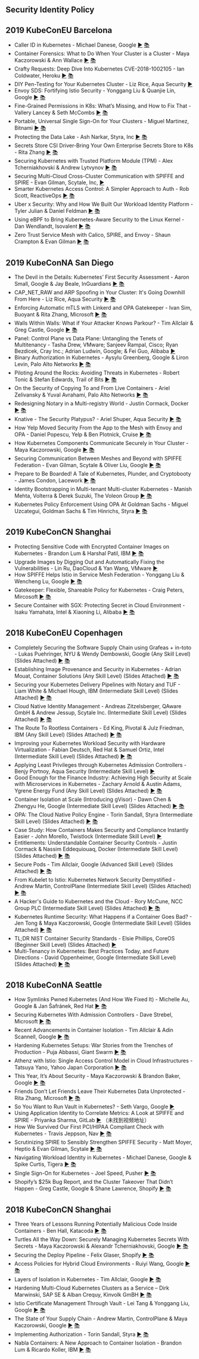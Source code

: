 Security Identity Policy
---
## 2019 KubeConEU Barcelona

* Caller ID in Kubernetes - Michael Danese, Google [▶️](https://www,youtube,com/watch?v=A4geWDqKNYw) [ 📚](https://static,sched,com/hosted_files/kccnceu19/87/KubeCon%20EU%202019%20-%20Caller%20ID%20in%20Kubernetes,pdf)
* Container Forensics: What to Do When Your Cluster is a Cluster - Maya Kaczorowski &amp; Ann Wallace [▶️](https://www,youtube,com/watch?v=MyXROAqO7YI) [ 📚](https://static,sched,com/hosted_files/kccnceu19/c4/KubeConEU%20-%2020190522%20-%20Container%20Forensics,pdf)
* Crafty Requests: Deep Dive Into Kubernetes CVE-2018-1002105 - Ian Coldwater, Heroku [▶️](https://www,youtube,com/watch?v=VjSJqc13PNk) [ 📚](https://static,sched,com/hosted_files/kccnceu19/a5/craftyrequests,pdf)
* DIY Pen-Testing for Your Kubernetes Cluster - Liz Rice, Aqua Security [▶️](https://www,youtube,com/watch?v=fVqCAUJiIn0)  
* Envoy SDS: Fortifying Istio Security - Yonggang Liu &amp; Quanjie Lin, Google [▶️](https://www,youtube,com/watch?v=QlQyqCaTOh0) [ 📚](https://static,sched,com/hosted_files/kccnceu19/3a/Envoy%20SDS_%20Fortifying%20Istio%20Security,pdf)
* Fine-Grained Permissions in K8s: What’s Missing, and How to Fix That - Vallery Lancey &amp; Seth McCombs [▶️](https://www,youtube,com/watch?v=TZ73EBP2a9Q) [ 📚](https://static,sched,com/hosted_files/kccnceu19/b1/KubeCon%20Europe%202019_%20Access%20Control,pdf)
* Portable, Universal Single Sign-On for Your Clusters - Miguel Martinez, Bitnami [▶️](https://www,youtube,com/watch?v=p5x1btmD2Yw) [ 📚](https://static,sched,com/hosted_files/kccnceu19/ab/v2%20-%20Kubecon%20Miguel%20OIDC,pdf)
* Protecting the Data Lake - Ash Narkar, Styra, Inc [▶️](https://www,youtube,com/watch?v=9m4FymEvOqM) [ 📚](https://static,sched,com/hosted_files/kccnceu19/91/OPA%20%28KubeCon%20Barcelona%29,pdf)
* Secrets Store CSI Driver-Bring Your Own Enterprise Secrets Store to K8s - Rita Zhang [▶️](https://www,youtube,com/watch?v=bIC4kLnrKN0) [ 📚](https://static,sched,com/hosted_files/kccnceu19/b5/KubeCon_2019_EU-k8s-secrets-csi,pdf)
* Securing Kubernetes with Trusted Platform Module (TPM) - Alex Tcherniakhovski &amp; Andrew Lytvynov [▶️](https://www,youtube,com/watch?v=_kxmkI8Kc8Y) [ 📚](https://static,sched,com/hosted_files/kccnceu19/a9/Securing%20Kubernetes%20with%20Trusted%20Platform%20Module,pdf)
* Securing Multi-Cloud Cross-Cluster Communication with SPIFFE and SPIRE - Evan Gilman, Scytale, Inc, [▶️](https://www,youtube,com/watch?v=sLN11qAFAC4)  
* Smarter Kubernetes Access Control: A Simpler Approach to Auth - Rob Scott, ReactiveOps [▶️](https://www,youtube,com/watch?v=egQnymnZ9eg) [ 📚](https://static,sched,com/hosted_files/kccnceu19/91/A%20Simpler%20Approach%20To%20Auth%20-%20KubeCon%20EU%202019,pdf)
* Uber x Security: Why and How We Built Our Workload Identity Platform - Tyler Julian &amp; Daniel Feldman [▶️](https://www,youtube,com/watch?v=JKkq60DvPBw) [ 📚](https://static,sched,com/hosted_files/kccnceu19/bf/slides-julian-feldman,pdf)
* Using eBPF to Bring Kubernetes-Aware Security to the Linux Kernel - Dan Wendlandt, Isovalent [▶️](https://www,youtube,com/watch?v=7PXQB-1U380) [ 📚](https://static,sched,com/hosted_files/kccnceu19/d2/KubeCon-Europe-wendlandt-ebpf-2019,pdf)
* Zero Trust Service Mesh with Calico, SPIRE, and Envoy - Shaun Crampton &amp; Evan Gilman [▶️](https://www,youtube,com/watch?v=rKOEYoINdOE) [ 📚](https://static,sched,com/hosted_files/kccnceu19/2a/SPIRE%20%2B%20Calico%20Kubecon%20Europe%20%20%283%29,pdf)

## 2019 KubeConNA San Diego

* The Devil in the Details: Kubernetes’ First Security Assessment - Aaron Small, Google & Jay Beale, InGuardians [▶️](https://www.youtube.com/watch?v=vknE5XEa_Do) [ 📚](https://static.sched.com/hosted_files/kccncna19/8c/The%20Devil%20in%20the%20Details_%20Kubernetes%E2%80%99%20First%20Security%20Assessment-updated.pdf)
* CAP_NET_RAW and ARP Spoofing in Your Cluster: It's Going Downhill From Here - Liz Rice, Aqua Security [▶️](https://www.youtube.com/watch?v=f-dN8Osm8z0) [ 📚](https://static.sched.com/hosted_files/kccncna19/72/ARP%20DNS%20spoof.pdf)
* Enforcing Automatic mTLS with Linkerd and OPA Gatekeeper - Ivan Sim, Buoyant & Rita Zhang, Microsoft [▶️](https://www.youtube.com/watch?v=gMaGVHnvNfs) [ 📚](https://static.sched.com/hosted_files/kccncna19/c0/slides-v0.0.1.pdf)
* Walls Within Walls: What if Your Attacker Knows Parkour? - Tim Allclair & Greg Castle, Google [▶️](https://www.youtube.com/watch?v=6rMGRvcjvKc) [ 📚](https://static.sched.com/hosted_files/kccncna19/0f/walls_within_walls_castle_tallclair_kubeconUSA2019.pdf)
* Panel: Control Plane vs Data Plane: Untangling the Tenets of Multitenancy - Tasha Drew, VMware; Sanjeev Rampal, Cisco; Ryan Bezdicek, Cray Inc.; Adrian Ludwin, Google; & Fei Guo, Alibaba [▶️](https://www.youtube.com/watch?v=WN8mmHU2HOU)  
* Binary Authorization in Kubernetes - Aysylu Greenberg, Google & Liron Levin, Palo Alto Networks [▶️](https://www.youtube.com/watch?v=v-AFUwmA7Q4) [ 📚](https://static.sched.com/hosted_files/kccncna19/04/KubeCon-2019-grafeas-kritis.pptx.pdf)
* Piloting Around the Rocks: Avoiding Threats in Kubernetes - Robert Tonic & Stefan Edwards, Trail of Bits [▶️](https://www.youtube.com/watch?v=ngOcy_FTPRU) [ 📚](https://static.sched.com/hosted_files/kccncna19/3c/KubeCon%202019%20Presentation.pdf)
* On the Security of Copying To and From Live Containers - Ariel Zelivansky & Yuval Avrahami, Palo Alto Networks [▶️](https://www.youtube.com/watch?v=KKmQooCsy0g) [ 📚](https://static.sched.com/hosted_files/kccncna19/c3/On%20the%20Security%20of%20Copying%20From%20and%20To%20Containers%20%28KubeCon%20US%29.pdf)
* Redesigning Notary in a Multi-registry World - Justin Cormack, Docker [▶️](https://www.youtube.com/watch?v=rB8-rUtrtXM) [ 📚](https://static.sched.com/hosted_files/kccncna19/9b/Redesigning%20Notary%20in%20a%20Multi%20Registry%20World%20-%20Kubecon%202019.pdf)
* Knative - The Security Platypus? - Ariel Shuper, Aqua Security [▶️](https://www.youtube.com/watch?v=k_CxQOs5N4g) [ 📚](https://static.sched.com/hosted_files/kccncna19/23/Knative%20Security%20-%20kubecon-na%202019.pdf)
* How Yelp Moved Security From the App to the Mesh with Envoy and OPA - Daniel Popescu, Yelp & Ben Plotnick, Cruise [▶️](https://www.youtube.com/watch?v=Z6aN3Smt-9M) [ 📚](https://static.sched.com/hosted_files/kccncna19/c4/kubecon_2019_how_yelp_moved_security_from_the_app_to_the_mesh_with_envoy_and_opa.pdf)
* How Kubernetes Components Communicate Securely in Your Cluster - Maya Kaczorowski, Google [▶️](https://www.youtube.com/watch?v=bXnVI_hUAbk) [ 📚](https://static.sched.com/hosted_files/kccncna19/72/KubeCon%20NA%202019%20-%20How%20Kubernetes%20components%20communicate%20securely%20in%20your%20cluster%20-%2020191121.pdf)
* Securing Communication Between Meshes and Beyond with SPIFFE Federation - Evan Gilman, Scytale & Oliver Liu, Google [▶️](https://www.youtube.com/watch?v=cx_NnvbsCP4) [ 📚](https://static.sched.com/hosted_files/kccncna19/e0/Evan_Oliver%20KubeCon%202019%20Talk.pdf)
* Prepare to Be Boarded! A Tale of Kubernetes, Plunder, and Cryptobooty - James Condon, Lacework [▶️](https://www.youtube.com/watch?v=eh_PY8iScv0) [ 📚](https://static.sched.com/hosted_files/kccncna19/6d/James%20Condon%20-%20Prepare%20to%20Be%20Boarded%21%20A%20Tale%20of%20Kubernetes%2C%20Plunder%2C%20and%20Cryptobooty%20-%20KubeCon%202019.pdf)
* Identity Bootstrapping in Multi-tenant Multi-cluster Kubernetes - Manish Mehta, Volterra & Derek Suzuki, The Voleon Group [▶️](https://www.youtube.com/watch?v=RYMLJzQyLWg) [ 📚](https://static.sched.com/hosted_files/kccncna19/9d/IdentityBootstrapping_v4.pdf)
* Kubernetes Policy Enforcement Using OPA At Goldman Sachs - Miguel Uzcategui, Goldman Sachs & Tim Hinrichs, Styra [▶️](https://www.youtube.com/watch?v=lYHr_UaHsYQ) [ 📚](https://kccncna19.sched.com/event/UaaX/kubernetes-policy-enforcement-using-opa-at-goldman-sachs-miguel-uzcategui-goldman-sachs-tim-hinrichs-styra?iframe=yes&w=100%&sidebar=yes&bg=no)

 

## 2019 KubeConCN Shanghai

* Protecting Sensitive Code with Encrypted Container Images on Kubernetes - Brandon Lum & Harshal Patil, IBM [▶️](https://youtu.be/bzHPnlSfM_8) [ 📚](https://static.sched.com/hosted_files/kccncosschn19eng/05/Kubecon%20CN%202019_%20Encrypted%20Container%20Images%20%282%29.pdf)
* Upgrade Images by Digging Out and Automatically Fixing the Vulnerabilities - Lin Ru, DaoCloud & Yan Wang, VMware [▶️](https://youtu.be/jjX6UUeMyvo) 
* How SPIFFE Helps Istio in Service Mesh Federation - Yonggang Liu & Wencheng Lu, Google [▶️](https://youtu.be/SCBksDnA2rU) [ 📚](https://static.sched.com/hosted_files/kccncosschn19eng/70/How%20SPIFFE%20helps%20Istio%20in%20Service%20Mesh%20Federation.pdf)
* Gatekeeper: Flexible, Shareable Policy for Kubernetes - Craig Peters, Mircosoft [▶️](https://youtu.be/SCBksDnA2rU) [ 📚](https://static.sched.com/hosted_files/kccncosschn19eng/70/How%20SPIFFE%20helps%20Istio%20in%20Service%20Mesh%20Federation.pdf)
* Secure Container with SGX: Protecting Secret in Cloud Environment - Isaku Yamahata, Intel & Xiaoning Li, Alibaba [▶️](https://youtu.be/GMjtChZLb8Y) [ 📚](https://static.sched.com/hosted_files/kccncosschn19eng/2a/kubecon-china-2019-graphene-sgx-golang-final.pdf)

 

## 2018 KubeConEU  Copenhagen

* Completely Securing the Software Supply Chain using Grafeas + in-toto - Lukas Puehringer, NYU & Wendy Dembowski, Google (Any Skill Level) (Slides Attached) [▶️](https://youtu.be/05zN-YQxEAM) [ 📚](https://static.sched.com/hosted_files/kccnceu18/59/2018_Kubecon_Grafeas_in-toto.pdf)
* Establishing Image Provenance and Security in Kubernetes - Adrian Mouat, Container Solutions (Any Skill Level) (Slides Attached) [▶️](https://youtu.be/zs-6YEUrJAM) [ 📚](https://static.sched.com/hosted_files/kccnceu18/00/ImageProvenanceAndSecurity_AdrianMouat.pdf)
* Securing your Kubernetes Delivery Pipelines with Notary and TUF - Liam White & Michael Hough, IBM (Intermediate Skill Level) (Slides Attached) [▶️](https://youtu.be/JK70k_B87mw) [ 📚](https://static.sched.com/hosted_files/kccnceu18/41/kubernetes-notary-tuf.pdf)
* Cloud Native Identity Management - Andreas Zitzelsberger, QAware GmbH & Andrew Jessup, Scytale Inc. (Intermediate Skill Level) (Slides Attached) [▶️](https://youtu.be/eCLTdSp4JzE) [ 📚](https://static.sched.com/hosted_files/kccnceu18/dd/cloud-native-identity-management.pdf)
* The Route To Rootless Containers - Ed King, Pivotal & Julz Friedman, IBM (Any Skill Level) (Slides Attached) [▶️](https://youtu.be/j4GO2d3YjmE) [ 📚](https://static.sched.com/hosted_files/kccnceu18/08/route_to_rootless_slides.pdf)
* Improving your Kubernetes Workload Security with Hardware Virtualization - Fabian Deutsch, Red Hat & Samuel Ortiz, Intel (Intermediate Skill Level) (Slides Attached) [▶️](https://youtu.be/T_NxDXAdbfo) [ 📚](https://static.sched.com/hosted_files/kccnceu18/9f/2018-03%20KubeCon%20EU%20-%20Improving%20your%20Kubernetes%20Workload%20Security%20with%20Hardware%20Virtualization.pdf)
* Applying Least Privileges through Kubernetes Admission Controllers - Benjy Portnoy, Aqua Security (Intermediate Skill Level) [▶️](https://youtu.be/7mgBxr4D-xs) 
* Good Enough for the Finance Industry: Achieving High Security at Scale with Microservices in Kubernetes - Zachary Arnold & Austin Adams, Ygrene Energy Fund (Any Skill Level) (Slides Attached) [▶️](https://youtu.be/1YCIOEW5nGw) [ 📚](https://static.sched.com/hosted_files/kccnceu18/78/Good%20Enough%20for%20the%20Finance%20Industry_.pdf)
* Container Isolation at Scale (Introducing gVisor) - Dawn Chen & Zhengyu He, Google (Intermediate Skill Level) (Slides Attached) [▶️](https://youtu.be/pWyJahTWa4I) [ 📚](https://static.sched.com/hosted_files/kccnceu18/47/Container%20Isolation%20at%20Scale.pdf)
* OPA: The Cloud Native Policy Engine - Torin Sandall, Styra (Intermediate Skill Level) (Slides Attached) [▶️](https://youtu.be/XEHeexPpgrA) [ 📚](https://static.sched.com/hosted_files/kccnceu18/25/OPA_%20The%20Cloud%20Native%20Policy%20Engine.pdf)
* Case Study: How Containers Makes Security and Compliance Instantly Easier - John Morello, Twistlock (Intermediate Skill Level) [▶️](https://youtu.be/I8tGZXPuIo0) 
* Entitlements: Understandable Container Security Controls - Justin Cormack & Nassim Eddequiouaq, Docker (Intermediate Skill Level) (Slides Attached) [▶️](https://youtu.be/Jbqxsli2tRw) [ 📚](https://static.sched.com/hosted_files/kccnceu18/d1/Kubecon%20Entitlements.pdf)
* Secure Pods - Tim Allclair, Google (Advanced Skill Level) (Slides Attached) [▶️](https://youtu.be/GLwmJh-j3rs) [ 📚](https://static.sched.com/hosted_files/kccnceu18/96/Secure%20Pods%20-%20KubeCon%20EU%202018.pdf)
* From Kubelet to Istio: Kubernetes Network Security Demystified - Andrew Martin, ControlPlane (Intermediate Skill Level) (Slides Attached) [▶️](https://youtu.be/Uocf67aD5QQ) [ 📚](https://static.sched.com/hosted_files/kccnceu18/5c/Andrew%20Martin%20-%20Kubernetes%20Network%20Security%20Demystified%20%28Kubecon%20EU%2C%20May%202018%29.pdf)
* A Hacker's Guide to Kubernetes and the Cloud - Rory McCune, NCC Group PLC (Intermediate Skill Level) (Slides Attached) [▶️](https://youtu.be/dxKpCO2dAy8) [ 📚](https://static.sched.com/hosted_files/kccnceu18/ea/A%20Hackers%20Guide%20to%20Kubernetes%20and%20the%20cloud.pdf)
* Kubernetes Runtime Security: What Happens if a Container Goes Bad? - Jen Tong & Maya Kaczorowski, Google (Intermediate Skill Level) (Slides Attached) [▶️](https://youtu.be/X7mBjas9vtE) [ 📚](https://static.sched.com/hosted_files/kccnceu18/72/20180524%20-%20KubeCon%20EU%20-%20Kubernetes%20Runtime%20Security.pdf)
* TL;DR NIST Container Security Standards - Elsie Phillips, CoreOS (Beginner Skill Level) (Slides Attached) [▶️](https://youtu.be/I8tGZXPuIo0)  
* Multi-Tenancy in Kubernetes: Best Practices Today, and Future Directions - David Oppenheimer, Google (Intermediate Skill Level) (Slides Attached) [▶️](https://youtu.be/xygE8DbwJ7c) [ 📚](https://static.sched.com/hosted_files/kccnceu18/34/kubecon-eu-2018-slides.pdf)

 

## 2018 KubeConNA  Seattle

* How Symlinks Pwned Kubernetes (And How We Fixed It) - Michelle Au, Google & Jan Šafránek, Red Hat [▶️](https://youtu.be/o8hQ4WFd75U) [ 📚](https://static.sched.com/hosted_files/kccna18/5f/KubeCon_2018_NA-Subpath.pdf)
* Securing Kubernetes With Admission Controllers - Dave Strebel, Microsoft [▶️](https://youtu.be/n_lyUtloc1o) [ 📚](https://static.sched.com/hosted_files/kccna18/c5/KubeCon_2018_NA_ppt-1.pdf)
* Recent Advancements in Container Isolation - Tim Allclair & Adin Scannell, Google [▶️](https://youtu.be/E_jn2UiSWww) [ 📚](https://static.sched.com/hosted_files/kccna18/01/Kubecon%20Seattle%20-%20Container%20Isolation.pdf)
* Hardening Kubernetes Setups: War Stories from the Trenches of Production - Puja Abbassi, Giant Swarm [▶️](https://youtu.be/E_jn2UiSWww) [ 📚](https://static.sched.com/hosted_files/kccna18/01/Kubecon%20Seattle%20-%20Container%20Isolation.pdf)
* Athenz with Istio: Single Access Control Model in Cloud Infrastructures - Tatsuya Yano, Yahoo Japan Corporation [▶️](https://youtu.be/jhutgE6NwsM) [ 📚](https://static.sched.com/hosted_files/kccna18/cb/Athenz%20with%20Istio%20-%20Single%20Access%20Control%20Model%20in%20Cloud%20Infrastructures.pdf)
* This Year, It’s About Security - Maya Kaczorowski & Brandon Baker, Google [▶️](https://youtu.be/a03te8xEjUg) [ 📚](https://static.sched.com/hosted_files/kccna18/1c/KubeCon%20NA%20-%20This%20year%2C%20it%27s%20about%20security%20-%2020181211.pdf)
* Friends Don’t Let Friends Leave Their Kubernetes Data Unprotected - Rita Zhang, Microsoft [▶️](https://youtu.be/fkCbq_MhLxo) [ 📚](https://static.sched.com/hosted_files/kccna18/9d/KubeCon_2018_NA-k8s-secure.pdf)
* So You Want to Run Vault in Kubernetes? - Seth Vargo, Google [▶️](https://youtu.be/6P26wg2rWgo)  
* Using Application Identity to Correlate Metrics: A Look at SPIFFE and SPIRE - Priyanka Sharma, GitLab [▶️]()  （未找到视频地址）
* How We Survived Our First PCI/HIPAA Compliant Check with Kubernetes - Travis Jeppson, Nav [▶️](https://youtu.be/-ewKW27VIOE) [ 📚](https://static.sched.com/hosted_files/kccna18/c8/Compliant%20with%20Kubernetes.pdf)
* Scrutinizing SPIRE to Sensibly Strengthen SPIFFE Security - Matt Moyer, Heptio & Evan Gilman, Scytale [▶️](https://youtu.be/-yGWh_YTUkw) [ 📚](https://static.sched.com/hosted_files/kccna18/c3/Scrutinizing%20SPIRE%20to%20Sensibly%20Strengthen%20SPIFFE%20Security.pdf)
* Navigating Workload Identity in Kubernetes - Michael Danese, Google & Spike Curtis, Tigera [▶️](https://youtu.be/yaJnT6DNHHc) [ 📚](https://static.sched.com/hosted_files/kccna18/01/SSO%20For%20Kubernetes.pdf)
* Single Sign-On for Kubernetes - Joel Speed, Pusher [▶️](https://youtu.be/yaJnT6DNHHc) [ 📚](https://static.sched.com/hosted_files/kccna18/01/SSO%20For%20Kubernetes.pdf)
* Shopify’s $25k Bug Report, and the Cluster Takeover That Didn’t Happen - Greg Castle, Google & Shane Lawrence, Shopify [▶️](https://youtu.be/2XCm7vveU5A) [ 📚](https://static.sched.com/hosted_files/kccna18/7c/Shopify_25k_bug_report_castle_lawrence_kubecon18.pdf)

 

## 2018 KubeConCN Shanghai

* Three Years of Lessons Running Potentially Malicious Code Inside Containers - Ben Hall, Katacoda [▶️]() [ 📚](https://static.sched.com/hosted_files/kccncchina2018english/29/HackingAttempts%20-%20Kubecon.pdf)
* Turtles All the Way Down: Securely Managing Kubernetes Secrets With Secrets - Maya Kaczorowski & Alexandr Tcherniakhovski, Google [▶️]() [ 📚](https://static.sched.com/hosted_files/kccncchina2018english/6a/Turtles%20all%20the%20way%20down%20-%20Securely%20managing%20Kubernetes%20Secrets.pdf)
* Securing the Deploy Pipeline - Felix Glaser, Shopify [▶️]() [ 📚](https://static.sched.com/hosted_files/kccncchina2018english/40/Securing%20the%20Deploy%20Pipeline.pdf)
* Access Policies for Hybrid Cloud Environments - Ruiyi Wang, Google [▶️]() [ 📚](https://static.sched.com/hosted_files/kccncchina2018english/66/Kubecon%20China%202018%20-%20Hybrid%20Access%20Policies.pdf)
* Layers of Isolation in Kubernetes - Tim Allclair, Google [▶️]() [ 📚](https://static.sched.com/hosted_files/kccncchina2018english/3a/KubeCon%20Shanghai%20China%202018%20-%20Final.pdf)
* Hardening Multi-Cloud Kubernetes Clusters as a Service – Dirk Marwinski, SAP SE & Alban Crequy, Kinvolk GmBH [▶️]() [ 📚](https://static.sched.com/hosted_files/kccncchina2018english/45/Hardening-Muti-Cloud-7.pdf)
* Istio Certificate Management Through Vault - Lei Tang & Yonggang Liu, Google [▶️]() [ 📚](https://static.sched.com/hosted_files/kccncchina2018english/f5/Istio%20Certificate%20Management%20Through%20Vault.pdf)
* The State of Your Supply Chain - Andrew Martin, ControlPlane & Maya Kaczorowski, Google [▶️]() [ 📚](https://static.sched.com/hosted_files/kccncchina2018english/45/The%20State%20of%20your%20Supply%20Chain%20%28KubeCon%20Shanghai%2C%20Dec%202018%29.pdf)
* Implementing Authorization - Torin Sandall, Styra [▶️]() [ 📚](https://static.sched.com/hosted_files/kccncchina2018english/fd/ImplementingAuthorization.pdf)
* Nabla Containers: A New Approach to Container Isolation - Brandon Lum & Ricardo Koller, IBM [▶️]() [ 📚](https://kccncchina2018english.sched.com/event/FuKO/nabla-containers-a-new-approach-to-container-isolation-brandon-lum-ricardo-koller-ibm?iframe=yes&w=100%&sidebar=yes&bg=no)

 